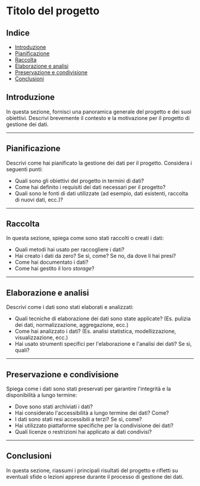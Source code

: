 # Titolo del progetto

## Indice
- [Introduzione](#introduzione)
- [Pianificazione](#pianificazione)
- [Raccolta](#raccolta)
- [Elaborazione e analisi](#elaborazione-e-analisi)
- [Preservazione e condivisione](#preservazione-e-condivisione)
- [Conclusioni](#conclusioni)

## Introduzione
In questa sezione, fornisci una panoramica generale del progetto e dei suoi obiettivi. Descrivi brevemente il contesto e la motivazione per il progetto di gestione dei dati.

---

## Pianificazione

Descrivi come hai pianificato la gestione dei dati per il progetto. Considera i seguenti punti:
- Quali sono gli obiettivi del progetto in termini di dati?
- Come hai definito i requisiti dei dati necessari per il progetto?
- Quali sono le fonti di dati utilizzate (ad esempio, dati esistenti, raccolta di nuovi dati, ecc.)?

---

## Raccolta

In questa sezione, spiega come sono stati raccolti o creati i dati:
- Quali metodi hai usato per raccogliere i dati?
- Hai creato i dati da zero? Se sì, come? Se no, da dove li hai presi?
- Come hai documentato i dati?
- Come hai gestito il loro _storage_?

---

## Elaborazione e analisi

Descrivi come i dati sono stati elaborati e analizzati:
- Quali tecniche di elaborazione dei dati sono state applicate? (Es. pulizia dei dati, normalizzazione, aggregazione, ecc.)
- Come hai analizzato i dati? (Es. analisi statistica, modellizzazione, visualizzazione, ecc.)
- Hai usato strumenti specifici per l'elaborazione e l'analisi dei dati? Se sì, quali?

---

## Preservazione e condivisione

Spiega come i dati sono stati preservati per garantire l'integrità e la disponibilità a lungo termine:
- Dove sono stati archiviati i dati?
- Hai considerato l'accessibilità a lungo termine dei dati? Come?
- I dati sono stati resi accessibili a terzi? Se sì, come?
- Hai utilizzato piattaforme specifiche per la condivisione dei dati?
- Quali licenze o restrizioni hai applicato ai dati condivisi?

---

## Conclusioni

In questa sezione, riassumi i principali risultati del progetto e rifletti su eventuali sfide o lezioni apprese durante il processo di gestione dei dati.
